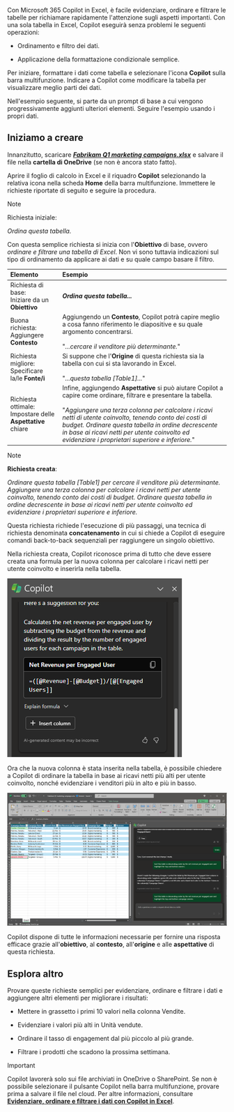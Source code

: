 
Con Microsoft 365 Copilot in Excel, è facile evidenziare, ordinare e filtrare le tabelle per richiamare rapidamente l'attenzione sugli aspetti importanti. Con una sola tabella in Excel, Copilot eseguirà senza problemi le seguenti operazioni: 

- Ordinamento e filtro dei dati.

- Applicazione della formattazione condizionale semplice.

Per iniziare, formattare i dati come tabella e selezionare l'icona **Copilot** sulla barra multifunzione. Indicare a Copilot come modificare la tabella per visualizzare meglio parti dei dati. 

Nell'esempio seguente, si parte da un prompt di base a cui vengono progressivamente aggiunti ulteriori elementi. Seguire l'esempio usando i propri dati.

## Iniziamo a creare

Innanzitutto, scaricare **_[Fabrikam Q1 marketing campaigns.xlsx](https://go.microsoft.com/fwlink/?linkid=2269124)_** e salvare il file nella **cartella di OneDrive** (se non è ancora stato fatto).

Aprire il foglio di calcolo in Excel e il riquadro **Copilot** selezionando la relativa icona nella scheda **Home** della barra multifunzione. Immettere le richieste riportate di seguito e seguire la procedura.

> [!NOTE]
> Richiesta iniziale:
>
> _Ordina questa tabella._

Con questa semplice richiesta si inizia con l'**Obiettivo** di base, ovvero _ordinare e filtrare una tabella di Excel_. Non vi sono tuttavia indicazioni sul tipo di ordinamento da applicare ai dati e su quale campo basare il filtro.

| Elemento | Esempio |
| :------ | :------- |
| Richiesta di base: <br>Iniziare da un **Obiettivo** | **_Ordina questa tabella..._** |
| Buona richiesta: <br>Aggiungere **Contesto** | Aggiungendo un **Contesto**, Copilot potrà capire meglio a cosa fanno riferimento le diapositive e su quale argomento concentrarsi.<br><br>"_...cercare il venditore più determinante._" |
| Richiesta migliore: <br>Specificare la/le **Fonte/i** | Si suppone che l'**Origine** di questa richiesta sia la tabella con cui si sta lavorando in Excel.<br><br>"_...questa tabella [Table1]..._" |
| Richiesta ottimale: <br>Impostare delle **Aspettative** chiare | Infine, aggiungendo **Aspettative** si può aiutare Copilot a capire come ordinare, filtrare e presentare la tabella.<br><br>"_Aggiungere una terza colonna per calcolare i ricavi netti di utente coinvolto, tenendo conto dei costi di budget. Ordinare questa tabella in ordine decrescente in base ai ricavi netti per utente coinvolto ed evidenziare i proprietari superiore e inferiore._" |

> [!NOTE]
> **Richiesta creata**:
>
> _Ordinare questa tabella [Table1] per cercare il venditore più determinante. Aggiungere una terza colonna per calcolare i ricavi netti per utente coinvolto, tenendo conto dei costi di budget. Ordinare questa tabella in ordine decrescente in base ai ricavi netti per utente coinvolto ed evidenziare i proprietari superiore e inferiore._

Questa richiesta richiede l'esecuzione di più passaggi, una tecnica di richiesta denominata **concatenamento** in cui si chiede a Copilot di eseguire comandi back-to-back sequenziali per raggiungere un singolo obiettivo. 

Nella richiesta creata, Copilot riconosce prima di tutto che deve essere creata una formula per la nuova colonna per calcolare i ricavi netti per utente coinvolto e inserirla nella tabella.

![Screenshot di Copilot in Excel che genera una formula da inserire nella tabella.](../media/copilot-add-formula-excel.png)

Ora che la nuova colonna è stata inserita nella tabella, è possibile chiedere a Copilot di ordinare la tabella in base ai ricavi netti più alti per utente coinvolto, nonché evidenziare i venditori più in alto e più in basso.

[![Eseguire uno screenshot dei risultati della richiesta creata rispetto al foglio di calcolo di esempio usando Copilot in Excel.](../media/copilot-sort-highlight-table-excel.png)](../media/copilot-sort-highlight-table-excel.png#lightbox)

Copilot dispone di tutte le informazioni necessarie per fornire una risposta efficace grazie all'**obiettivo**, al **contesto**, all'**origine** e alle **aspettative** di questa richiesta.

## Esplora altro

Provare queste richieste semplici per evidenziare, ordinare e filtrare i dati e aggiungere altri elementi per migliorare i risultati:

- Mettere in grassetto i primi 10 valori nella colonna Vendite.

- Evidenziare i valori più alti in Unità vendute.

- Ordinare il tasso di engagement dal più piccolo al più grande.  

- Filtrare i prodotti che scadono la prossima settimana.

> [!IMPORTANT]
> Copilot lavorerà solo sui file archiviati in OneDrive o SharePoint. Se non è possibile selezionare il pulsante Copilot nella barra multifunzione, provare prima a salvare il file nel cloud. Per altre informazioni, consultare **[Evidenziare, ordinare e filtrare i dati con Copilot in Excel](https://support.microsoft.com/office/highlight-sort-and-filter-your-data-with-copilot-in-excel-05302e3f-de42-4475-b235-be9cb3d4e936)**.